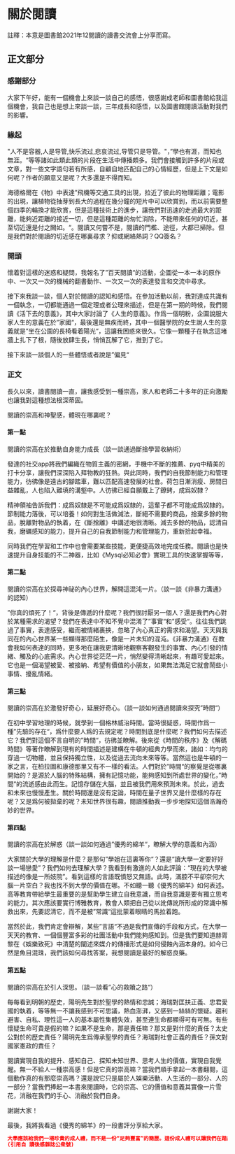 # 關於閱讀
註釋：本意是圖書館2021年12閱讀的讀書交流會上分享而寫。

## 正文部分

### 感謝部分
大家下午好，能有一個機會上來談一談自己的感悟，很感謝成老師和圖書館給我這個機會，我自己也是想上來談一談，三年成長和感悟，以及圖書館閱讀活動對我們的影響。


### 緣起
"人不是容器,人是导管,快乐流过,悲哀流过,导管只是导管。"，”學也有涯，而知也無涯。“等等諸如此類此類的片段在生活中傳播頗多。我們會接觸到許多的片段或文章，對一些文字語句若有所感，自顧自地匹配自己的心情經歷，但是上下文是如何呢？作者的願意又是呢？大多還是不得而知。

海德格爾在《物》中表達”飛機等交通工具的出現，拉近了彼此的物理距離；電影的出現，讓植物從抽芽到長大的過程在幾分鐘的短片中可以欣賞到，而以前需要整個四季的輪換才能欣賞，但是這種技術上的進步，讓我們對迅速的走過最大的距離，能夠近距離的接近一切，但是這種距離的匆忙消除，不能帶來任何的切近，甚至切近還是付之闕如。“。閱讀又何嘗不是，閱讀的門檻、途徑，大都已掃除。但是我們對於閱讀的切近感在哪裏尋求？抑或網絡熱詞？QQ簽名？

### 開頭

懷着對這樣的迷惑和疑問，我報名了”百天閱讀“的活動，企圖從一本一本的原作中、一次又一次的機械的翻書動作、一次又一次的表達發言和交流中尋求。

接下來我談一談，個人對於閱讀的認知和感悟。在參加活動以前，我對達成共識有一個執念，一切都能通過一個定理或者公理來描述，但是在第一期的時候，我們閱讀《活下去的意義》，其中大家討論了《人生的意義》。作爲一個明粉，企圖說服大家人生的意義在於”家國“，最後還是無疾而終，其中一個醫學院的女生說人生的意義就是”坐在公園的長椅看着陽光“，這讓我困惑來很久。它像一顆種子在執念這堵牆上扎下了根，隨後放肆生長，悄悄瓦解了它，推到了它。

接下來談一談個人的一些體悟或者說是”偏見“

### 正文

長久以來，讀書閱讀一直，讓我感受到一種崇高，家人和老師二十多年的正向激勵也讓我對這種想法根深蒂固。

閱讀的崇高和神聖感，體現在哪裏呢？

#### 第一點

閱讀的崇高在於推動自身能力成長（談一談通過斷捨學習收納術）

發達的社交app將我們編織在物質主義的密網，手機中不斷的推薦、pyq中精美的打卡分享，讓我們深深陷入拜物教的狂熱。與此同時，我們的自我節制能力和管理能力，彷彿像是遠古的腳踏車，難以匹配高速發展的社會。荷包日漸消瘦、房間日益雜亂，人也陷入難填的溝壑中。人彷彿已經自願戴上了鐐銬，成爲奴隸？

精神領袖告訴我們：成爲奴隸是不可能成爲奴隸的，這輩子都不可能成爲奴隸的。節制能力落後，可以培養！如何對生活做減法，斷絕不需要的商品，捨棄多餘的物品，脫離對物品的執着，在《斷捨離》中講述地很清晰。減去多餘的物品，認清自我，磨礪感知的能力，提升自己的自我節制能力和管理能力，重新拾起幸福。

同時我們在學習和工作中也會需要某些技能，更便捷高效地完成任務。閱讀也是快速提升自身技能的不二神器，比如《Mysql必知必會》實現工具的快速掌握等等，


#### 第二點

閱讀的崇高在於探尋神祕的內心世界，解開這混沌一片。（談一談《非暴力溝通》的認知）

”你真的煩死了！“，背後是傳遞的什麼呢？我們很討厭另一個人？還是我們內心對於某種需求的渴望？我們在表達中不知不覺中混淆了”事實“和”感受“。往往我們跳過了事實，表達感受，繼而被情緒裹挾，忽略了內心真正的需求和渴望。天天與我同在的內心世界某一些顯得那麼陌生，像是一片未知的混沌。《非暴力溝通》在教會我如何表達的同時，更多地在讓我更清晰地觀察客觀發生的事實、內心引發的情緒、觸及的心底需求。內心世界從茫茫一片，悄然變得清晰起來，有趣可愛起來。它也是一個渴望被愛、被接納、希望有價值的小朋友，如果無法滿足它就會鬧些小事情、擾亂情緒。

#### 第三點

閱讀的崇高在於激發好奇心，延展好奇心。（談一談如何通過閱讀來探究”時間“）

在初中學習地理的時候，就學到一個格林威治時間。當時很疑惑，時間作爲一種”先驗的存在“，爲什麼要人爲的去規定呢？時間到底是什麼呢？我們如何去描述它？我們對這個不言自明的”時間“，彷彿並瞭解。後來從《時間的秩序》及《解碼時間》等著作瞭解到現有的時間描述是建構在牛頓的經典力學而來，諸如：均勻的穿過一切物體，並且保持獨立性，以及從過去流向未來等等。當然這也是牛頓的一家之言，在柏拉圖和康德那里又有不一樣的看法。人們對於”時間“的察覺是從哪裏開始的？是源於人腦的特殊結構，擁有記憶功能，能夠感知到所處世界的變化，”時間“的流逝感由此而生。記憶存儲在大腦，並且被我們用來預測未來。於此，過去和未來也慢慢產生。關於時間還是沒有定論，時間在量子世界又是什麼樣的存在呢？又是爲何被拋棄的呢？未知世界很有趣，閱讀推動我一步步地探知這個浩瀚奇妙的世界。

#### 第四點

閱讀的崇高在於解惑（談一談如何通過”優秀的綿羊“，瞭解大學的意義和內涵）

大家關於大學的理解是什麼？是那句”學姐在這裏等你“？還是“讀大學一定要好好談一場戀愛”？我們如何去理解大學？我看到有激進的人如此評論：“現在的大學被描述的像是一所妓院”。看到這樣的言語既憤怒又無語。此時，滿腔不平卻奈何大腦一片空白？我也找不到大學的價值在哪。不如聽一聽《優秀的綿羊》如何表述。高等教育帶給學生最重要的是幫助學生建立自我意識，而自我意識是要有獨立思考的能力。其次應該要實行博雅教育，教會人類把自己從以訛傳訛所形成的常識中解救出來，先要認清它，而不是被”常識“這批蒙着眼睛的馬拉着跑。

當然於此，我們肯定會辯解，某些”言語“不過是我們宣傳的手段和方式，在大學一天天的教育、一個個豐富多彩的社團活動中我們能夠感知到。但是我們要知道赫胥黎在《娛樂致死》中清楚的闡述來媒介的傳播形式是如何侵蝕內涵本身的。如今已然是魚目混珠，我們該如何尋找答案，我想閱讀是最好的解惑良藥。

####  第五點

閱讀的崇高在於引人深思。（談一談看”心的救贖之路“）

每每看到明朝的歷史，陽明先生對於聖學的熱情和忠誠；海瑞對匡扶正義、忠君愛國的執着，等等無一不讓我感到不可思議，熱血澎湃，又感到一絲絲的懷疑。趨利避害、自私、理性這一人的基本屬性集體失效，甚至連生命都顯得可有可無。有些懷疑生命可貴是假的嘛？如果不是生命，那是責任嘛？那又是對什麼的責任？太史公對於的歷史責任？陽明先生爲傳承聖學的責任？海瑞對社會正義的責任？孫文對國家憲政的責任？


閱讀實現自我的提升、感知自己、探知未知世界、思考人生的價值，實現自我覺醒。無一不給人一種崇高感！但是它真的崇高嘛？當我們順手拿起一本書翻閱，這個動作真的有那麼崇高嗎？還是說它只是屬於人娛樂活動、人生活的一部分、人的一部分？當我們捧起一本書來閱讀時，它的崇高、它的價值和意義其實像一片雪花，消融在我們的手心、消融於我們自身。

謝謝大家！




最後，我將我看過《優秀的綿羊》的一段書評分享給大家。

```json
大學應該給我們一場珍貴的成人禮，而不是一份“足夠豐富”的簡歷。這份成人禮可以讓我們在踏出校門的那一刻，真正開啓關於生活的旅程。這條路或許鮮花盛開，或許滿眼荒蕪，或許荊棘滿地……一切我們無法預知，但是幸運的是，我們隨身攜帶的，除開簡歷中的各個技能和證書，還有我們對自己的認知，對思考的熱情，承擔風險的勇氣和超越時代的想象力。“教育”是當你忘記所學的一切之後所存活下來的那一部分。
(引用自 讀後感雜誌公衆號)
```




